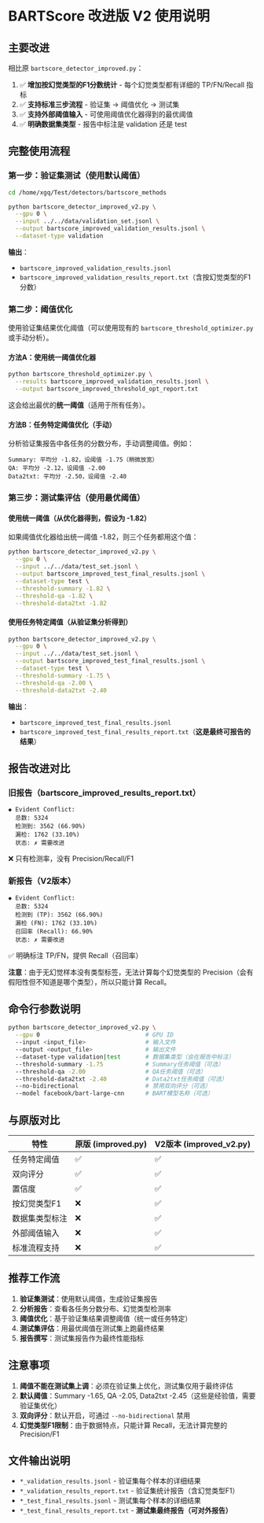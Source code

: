 # BARTScore 改进版 V2 使用说明

## 主要改进

相比原 `bartscore_detector_improved.py`：

1. ✅ **增加按幻觉类型的F1分数统计** - 每个幻觉类型都有详细的 TP/FN/Recall 指标
2. ✅ **支持标准三步流程** - 验证集 → 阈值优化 → 测试集
3. ✅ **支持外部阈值输入** - 可使用阈值优化器得到的最优阈值
4. ✅ **明确数据集类型** - 报告中标注是 validation 还是 test

## 完整使用流程

### 第一步：验证集测试（使用默认阈值）

```bash
cd /home/xgq/Test/detectors/bartscore_methods

python bartscore_detector_improved_v2.py \
  --gpu 0 \
  --input ../../data/validation_set.jsonl \
  --output bartscore_improved_validation_results.jsonl \
  --dataset-type validation
```

**输出**：
- `bartscore_improved_validation_results.jsonl`
- `bartscore_improved_validation_results_report.txt`（含按幻觉类型的F1分数）

### 第二步：阈值优化

使用验证集结果优化阈值（可以使用现有的 `bartscore_threshold_optimizer.py` 或手动分析）。

#### 方法A：使用统一阈值优化器

```bash
python bartscore_threshold_optimizer.py \
  --results bartscore_improved_validation_results.jsonl \
  --output bartscore_improved_threshold_opt_report.txt
```

这会给出最优的**统一阈值**（适用于所有任务）。

#### 方法B：任务特定阈值优化（手动）

分析验证集报告中各任务的分数分布，手动调整阈值。例如：

```
Summary: 平均分 -1.82，设阈值 -1.75（稍微放宽）
QA: 平均分 -2.12，设阈值 -2.00
Data2txt: 平均分 -2.50，设阈值 -2.40
```

### 第三步：测试集评估（使用最优阈值）

#### 使用统一阈值（从优化器得到，假设为 -1.82）

如果阈值优化器给出统一阈值 -1.82，则三个任务都用这个值：

```bash
python bartscore_detector_improved_v2.py \
  --gpu 0 \
  --input ../../data/test_set.jsonl \
  --output bartscore_improved_test_final_results.jsonl \
  --dataset-type test \
  --threshold-summary -1.82 \
  --threshold-qa -1.82 \
  --threshold-data2txt -1.82
```

#### 使用任务特定阈值（从验证集分析得到）

```bash
python bartscore_detector_improved_v2.py \
  --gpu 0 \
  --input ../../data/test_set.jsonl \
  --output bartscore_improved_test_final_results.jsonl \
  --dataset-type test \
  --threshold-summary -1.75 \
  --threshold-qa -2.00 \
  --threshold-data2txt -2.40
```

**输出**：
- `bartscore_improved_test_final_results.jsonl`
- `bartscore_improved_test_final_results_report.txt`（**这是最终可报告的结果**）

## 报告改进对比

### 旧报告（bartscore_improved_results_report.txt）

```
◆ Evident Conflict:
  总数: 5324
  检测到: 3562 (66.90%)
  漏检: 1762 (33.10%)
  状态: ✗ 需要改进
```

❌ 只有检测率，没有 Precision/Recall/F1

### 新报告（V2版本）

```
◆ Evident Conflict:
  总数: 5324
  检测到 (TP): 3562 (66.90%)
  漏检 (FN): 1762 (33.10%)
  召回率 (Recall): 66.90%
  状态: ✗ 需要改进
```

✅ 明确标注 TP/FN，提供 Recall（召回率）

**注意**：由于无幻觉样本没有类型标签，无法计算每个幻觉类型的 Precision（会有假阳性但不知道是哪个类型），所以只能计算 Recall。

## 命令行参数说明

```bash
python bartscore_detector_improved_v2.py \
  --gpu 0                              # GPU ID
  --input <input_file>                 # 输入文件
  --output <output_file>               # 输出文件
  --dataset-type validation|test       # 数据集类型（会在报告中标注）
  --threshold-summary -1.75            # Summary任务阈值（可选）
  --threshold-qa -2.00                 # QA任务阈值（可选）
  --threshold-data2txt -2.40           # Data2txt任务阈值（可选）
  --no-bidirectional                   # 禁用双向评分（可选）
  --model facebook/bart-large-cnn      # BART模型名称（可选）
```

## 与原版对比

| 特性 | 原版 (improved.py) | V2版本 (improved_v2.py) |
|------|-------------------|------------------------|
| 任务特定阈值 | ✅ | ✅ |
| 双向评分 | ✅ | ✅ |
| 置信度 | ✅ | ✅ |
| 按幻觉类型F1 | ❌ | ✅ |
| 数据集类型标注 | ❌ | ✅ |
| 外部阈值输入 | ❌ | ✅ |
| 标准流程支持 | ❌ | ✅ |

## 推荐工作流

1. **验证集测试**：使用默认阈值，生成验证集报告
2. **分析报告**：查看各任务分数分布、幻觉类型检测率
3. **阈值优化**：基于验证集结果调整阈值（统一或任务特定）
4. **测试集评估**：用最优阈值在测试集上跑最终结果
5. **报告撰写**：测试集报告作为最终性能指标

## 注意事项

1. **阈值不能在测试集上调**：必须在验证集上优化，测试集仅用于最终评估
2. **默认阈值**：Summary -1.65, QA -2.05, Data2txt -2.45（这些是经验值，需要验证集优化）
3. **双向评分**：默认开启，可通过 `--no-bidirectional` 禁用
4. **幻觉类型F1限制**：由于数据特点，只能计算 Recall，无法计算完整的 Precision/F1

## 文件输出说明

- `*_validation_results.jsonl` - 验证集每个样本的详细结果
- `*_validation_results_report.txt` - 验证集统计报告（含幻觉类型F1）
- `*_test_final_results.jsonl` - 测试集每个样本的详细结果
- `*_test_final_results_report.txt` - **测试集最终报告（可对外报告）**


